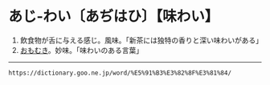 # あじ‐わい〔あぢはひ〕【味わい】

1. 飲食物が舌に与える感じ。風味。「新茶には独特の香りと深い味わいがある」
2. [おもむき](おもむき（趣）)。妙味。「味わいのある言葉」

---
`https://dictionary.goo.ne.jp/word/%E5%91%B3%E3%82%8F%E3%81%84/`